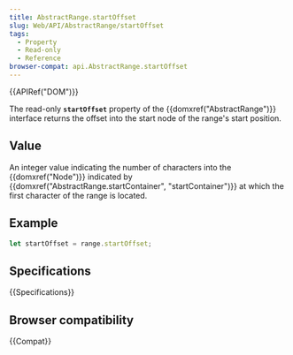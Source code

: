 ```yaml
---
title: AbstractRange.startOffset
slug: Web/API/AbstractRange/startOffset
tags:
  - Property
  - Read-only
  - Reference
browser-compat: api.AbstractRange.startOffset
---
```

{{APIRef("DOM")}}

The read-only **`startOffset`** property of the {{domxref("AbstractRange")}} interface returns the offset into the start node of the range's start position.

## Value

An integer value indicating the number of characters into the {{domxref("Node")}} indicated by {{domxref("AbstractRange.startContainer", "startContainer")}} at which the first character of the range is located.

## Example

```js
let startOffset = range.startOffset;
```

## Specifications

{{Specifications}}

## Browser compatibility

{{Compat}}

